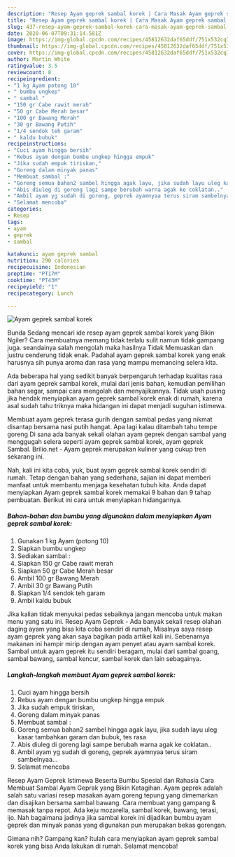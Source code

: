 ```yaml
---
description: "Resep Ayam geprek sambal korek | Cara Masak Ayam geprek sambal korek Yang Enak dan Simpel"
title: "Resep Ayam geprek sambal korek | Cara Masak Ayam geprek sambal korek Yang Enak dan Simpel"
slug: 437-resep-ayam-geprek-sambal-korek-cara-masak-ayam-geprek-sambal-korek-yang-enak-dan-simpel
date: 2020-06-07T09:31:14.581Z
image: https://img-global.cpcdn.com/recipes/45812632daf65ddf/751x532cq70/ayam-geprek-sambal-korek-foto-resep-utama.jpg
thumbnail: https://img-global.cpcdn.com/recipes/45812632daf65ddf/751x532cq70/ayam-geprek-sambal-korek-foto-resep-utama.jpg
cover: https://img-global.cpcdn.com/recipes/45812632daf65ddf/751x532cq70/ayam-geprek-sambal-korek-foto-resep-utama.jpg
author: Martin White
ratingvalue: 3.5
reviewcount: 8
recipeingredient:
- "1 kg Ayam potong 10"
- " bumbu ungkep"
- " sambal "
- "150 gr Cabe rawit merah"
- "50 gr Cabe Merah besar"
- "100 gr Bawang Merah"
- "30 gr Bawang Putih"
- "1/4 sendok teh garam"
- " kaldu bubuk"
recipeinstructions:
- "Cuci ayam hingga bersih"
- "Rebus ayam dengan bumbu ungkep hingga empuk"
- "Jika sudah empuk tiriskan,"
- "Goreng dalam minyak panas"
- "Membuat sambal :"
- "Goreng semua bahan2 sambel hingga agak layu, jika sudah layu uleg kasar tambahkan garam dan bubuk, tes rasa"
- "Abis diuleg di goreng lagi sampe berubah warna agak ke coklatan.."
- "Ambil ayam yg sudah di goreng, geprek ayamnyaa terus siram sambelnyaa..."
- "Selamat mencoba"
categories:
- Resep
tags:
- ayam
- geprek
- sambal

katakunci: ayam geprek sambal 
nutrition: 290 calories
recipecuisine: Indonesian
preptime: "PT17M"
cooktime: "PT43M"
recipeyield: "1"
recipecategory: Lunch

---
```



![Ayam geprek sambal korek](https://img-global.cpcdn.com/recipes/45812632daf65ddf/751x532cq70/ayam-geprek-sambal-korek-foto-resep-utama.jpg)

Bunda Sedang mencari ide resep ayam geprek sambal korek yang Bikin Ngiler? Cara membuatnya memang tidak terlalu sulit namun tidak gampang juga. seandainya salah mengolah maka hasilnya Tidak Memuaskan dan justru cenderung tidak enak. Padahal ayam geprek sambal korek yang enak harusnya sih punya aroma dan rasa yang mampu memancing selera kita.

Ada beberapa hal yang sedikit banyak berpengaruh terhadap kualitas rasa dari ayam geprek sambal korek, mulai dari jenis bahan, kemudian pemilihan bahan segar, sampai cara mengolah dan menyajikannya. Tidak usah pusing jika hendak menyiapkan ayam geprek sambal korek enak di rumah, karena asal sudah tahu triknya maka hidangan ini dapat menjadi suguhan istimewa.

Membuat ayam geprek terasa gurih dengan sambal pedas yang nikmat disantap bersama nasi putih hangat. Apa lagi kalau ditambah tahu tempe goreng Di sana ada banyak sekali olahan ayam geprek dengan sambal yang menggugah selera seperti ayam geprek sambal korek, ayam geprek Sambal. Brilio.net - Ayam geprek merupakan kuliner yang cukup tren sekarang ini.


Nah, kali ini kita coba, yuk, buat ayam geprek sambal korek sendiri di rumah. Tetap dengan bahan yang sederhana, sajian ini dapat memberi manfaat untuk membantu menjaga kesehatan tubuh kita. Anda dapat menyiapkan Ayam geprek sambal korek memakai 9 bahan dan 9 tahap pembuatan. Berikut ini cara untuk menyiapkan hidangannya.

<!--inarticleads1-->

##### Bahan-bahan dan bumbu yang digunakan dalam menyiapkan Ayam geprek sambal korek:

1. Gunakan 1 kg Ayam (potong 10)
1. Siapkan  bumbu ungkep
1. Sediakan  sambal :
1. Siapkan 150 gr Cabe rawit merah
1. Siapkan 50 gr Cabe Merah besar
1. Ambil 100 gr Bawang Merah
1. Ambil 30 gr Bawang Putih
1. Siapkan 1/4 sendok teh garam
1. Ambil  kaldu bubuk


Jika kalian tidak menyukai pedas sebaiknya jangan mencoba untuk makan menu yang satu ini. Resep Ayam Geprek - Ada banyak sekali resep olahan daging ayam yang bisa kita coba sendiri di rumah, Misalnya saya resep ayam geprek yang akan saya bagikan pada artikel kali ini. Sebenarnya makanan ini hampir mirip dengan ayam penyet atau ayam sambal korek. Sambal untuk ayam geprek itu sendiri beragam, mulai dari sambal goang, sambal bawang, sambal kencur, sambal korek dan lain sebagainya. 

<!--inarticleads2-->

##### Langkah-langkah membuat Ayam geprek sambal korek:

1. Cuci ayam hingga bersih
1. Rebus ayam dengan bumbu ungkep hingga empuk
1. Jika sudah empuk tiriskan,
1. Goreng dalam minyak panas
1. Membuat sambal :
1. Goreng semua bahan2 sambel hingga agak layu, jika sudah layu uleg kasar tambahkan garam dan bubuk, tes rasa
1. Abis diuleg di goreng lagi sampe berubah warna agak ke coklatan..
1. Ambil ayam yg sudah di goreng, geprek ayamnyaa terus siram sambelnyaa...
1. Selamat mencoba


Resep Ayam Geprek Istimewa Beserta Bumbu Spesial dan Rahasia Cara Membuat Sambal Ayam Geprak yang Bikin Ketagihan. Ayam geprek adalah salah satu variasi resep masakan ayam goreng tepung yang dimemarkan dan disajikan bersama sambal bawang. Cara membuat yang gampang &amp; memasak tanpa repot. Ada keju mozarella, sambal korek, bawang, terasi, ijo. Nah bagaimana jadinya jika sambal korek ini dijadikan bumbu ayam geprek dan minyak panas yang digunakan pun merupakan bekas gorengan. 

Gimana nih? Gampang kan? Itulah cara menyiapkan ayam geprek sambal korek yang bisa Anda lakukan di rumah. Selamat mencoba!
